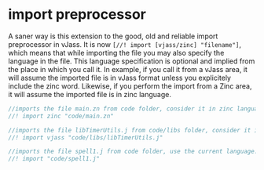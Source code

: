 # import preprocessor

A saner way is this extension to the good, old and reliable import preprocessor in vJass. It is now
`[//! import [vjass/zinc] "filename"]`, which means that while importing the file you may also specify the language in
the file. This language specification is optional and implied from the place in which you call it. In example, if you
call it from a vJass area, it will assume the imported file is in vJass format unless you explicitely include the zinc
word.
Likewise, if you perform the import from a Zinc area, it will assume the imported file is in zinc language.

```C++
//imports the file main.zn from code folder, consider it in zinc language
//! import zinc "code/main.zn"

//imports the file libTimerUtils.j from code/libs folder, consider it in vJassc language
//! import vjass "code/libs/libTimerUtils.j"

//imports the file spell1.j from code folder, use the current language.
//! import "code/spell1.j"
```